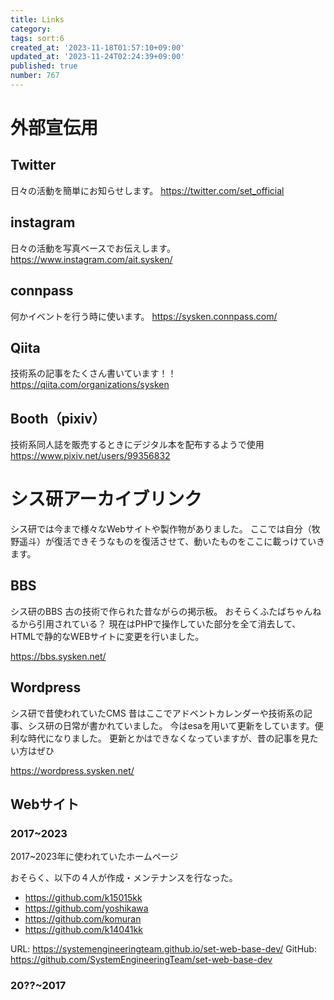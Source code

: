 ```yaml
---
title: Links
category:
tags: sort:6
created_at: '2023-11-18T01:57:10+09:00'
updated_at: '2023-11-24T02:24:39+09:00'
published: true
number: 767
---
```


# 外部宣伝用

## Twitter
日々の活動を簡単にお知らせします。
https://twitter.com/set_official

## instagram
日々の活動を写真ベースでお伝えします。
https://www.instagram.com/ait.sysken/

## connpass
何かイベントを行う時に使います。
https://sysken.connpass.com/

## Qiita
技術系の記事をたくさん書いています！！
https://qiita.com/organizations/sysken

## Booth（pixiv）
技術系同人誌を販売するときにデジタル本を配布するようで使用
https://www.pixiv.net/users/99356832

# シス研アーカイブリンク
シス研では今まで様々なWebサイトや製作物がありました。
ここでは自分（牧野遥斗）が復活できそうなものを復活させて、動いたものをここに載っけていきます。

## BBS
シス研のBBS
古の技術で作られた昔ながらの掲示板。
おそらくふたばちゃんねるから引用されている？
現在はPHPで操作していた部分を全て消去して、HTMLで静的なWEBサイトに変更を行いました。

https://bbs.sysken.net/

## Wordpress
シス研で昔使われていたCMS
昔はここでアドベントカレンダーや技術系の記事、シス研の日常が書かれていました。
今はesaを用いて更新をしています。便利な時代になりました。
更新とかはできなくなっていますが、昔の記事を見たい方はぜひ

https://wordpress.sysken.net/

## Webサイト

### 2017~2023

2017~2023年に使われていたホームページ

おそらく、以下の４人が作成・メンテナンスを行なった。
- https://github.com/k15015kk
- https://github.com/yoshikawa
- https://github.com/komuran
- https://github.com/k14041kk

URL: https://systemengineeringteam.github.io/set-web-base-dev/
GitHub: https://github.com/SystemEngineeringTeam/set-web-base-dev

### 20??~2017

